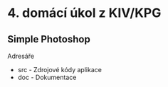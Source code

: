 # 4. domácí úkol z KIV/KPG
## Simple Photoshop

Adresáře
- src - Zdrojové kódy aplikace
- doc - Dokumentace
